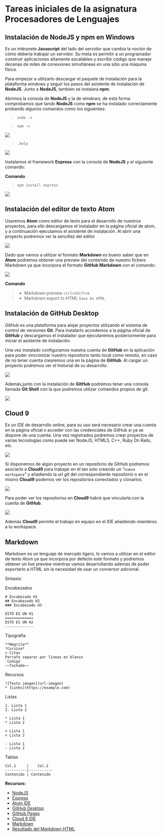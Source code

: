 Tareas iniciales de la asignatura Procesadores de Lenguajes
==========================================================

## Instalación de NodeJS y npm en Windows

Es un intérprete **Javascript** del lado del servidor que cambia la noción de cómo debería trabajar un servidor. Su meta es permitir a un programador construir aplicaciones altamente escalables y escribir código que maneje decenas de miles de conexiones simultáneas en una sólo una máquina física.

Para empezar a utilizarlo descargar el paquete de instalación para la plataforma windows y seguir los pasos del asistente de instalación de **NodeJS**. Junto a **NodeJS**, tambien se instalará **npm**.


Abrimos la consola de **NodeJS** y la de windows, de esta forma comprobamos que tando **NodeJS** como **npm** se ha instalado correctamente probando algunos comandos como los siguientes:

> `node -v`

> `npm -v`

![](images/node_npm.png)

> `.help`

![](images/node_help.png)

Instalamos el framework **Express** con la consola de **NodeJS** y el siguiente comando:

**Comando**

> `npm install express`

![](images/express.png)

## Instalación del editor de texto Atom

Usaremos **Atom** como editor de texto para el desarrollo de nuestros proyectos, para ello descargamos el instalador en la página oficial de atom, y a continuación ejecutamos el asistente de instalación. Al abrir una proyecto podremos ver la sencillez del editor

![](images/atom.png)

Dado que vamos a utilizar el formato **Markdown** es bueno saber que en **Atom** podremos obtener una preview del contenido de nuestro fichero Markdown ya que incorpora el formato **GitHub Markdown** con el comando:

![](images/preview_atom.png)

**Comando**

> * Markdown preview `ctrl+shift+m`
> * Markdown export to HTML `Save As HTML`



## Instalación de GitHub Desktop

GitHub es una plataforma para alojar proyectos utilizando el sistema de control de versiones **Git**. Para instalarlo accedemos a la página oficial de **GitHub** y descargamos el instalador que ejecutaremos posteriormente para iniciar el asistente de instalación.


Una vez instalado configuramos nuestra cuenta de **GitHub** en la aplicación para poder sincronizar nuestro repositorio tanto local como remoto, en caso de no tener cuenta crearemos una en la página de **GitHub**. Al cargar un proyecto podremos ver el historial de su desarrollo.

![](images/github.png)

Además,junto con la instalación de **GitHub** podremos tener una consola llamada **Git Shell** con la que podremos utilizar comandos propios de git.

![](images/git_shell.png)

## Cloud 9

Es un IDE de desarrollo online, para su uso será necesario crear una cuenta en la página oficial o acceder con las credenciales de GitHub si ya se dispone de una cuenta. Una vez registrados podremos crear proyectos de varias tecnologías como puede ser NodeJS, HTML5, C++, Ruby On Rails, etc.

![](images/c9.png)

Si disponemos de algún proyecto en un repositorio de GitHub podremos asociarlo a **Cloud9** para trabajar en él tan solo creando un “`nuevo workspace`” y añadiendo la url *git* del correspondiente repositorio o en el mismo **Cloud9** podemos ver los repositorios conectados y clonarlos.

![](images/c9_clone.png)

Para poder ver los repositorios en **Cloud9** habrá que vincularla con la cuenta de **GitHub**.

![](images/cloud9.png)

Además **Cloud9** permite el trabajo en equipo en el IDE añadiendo miembros a tu workspace.

## Markdown

Markdown es un lenguaje de marcado ligero, lo vamos a utilizar en el editor de texto Atom ya que incorpora por defecto este formato y podremos obtener un live preview mientras vamos desarrollando además de poder exportarlo a HTML sin la necesidad de usar un conversor adicional.

Sintaxis:


Encabezados
```
# Encabezado H1
## Encabezado H2
### Encabezado H3

ESTO ES UN H1
=============
ESTO ES UN H2
-------------
```

Tipografía
```
**Negrita**
*Cursiva*
> Citas
Parrafo separar por lineas en blanco
`Codigo`
~~Tachado~~
```
Recursos
```
![Texto imagen](url-imagen)
* [Links](https://example.com)
```

Listas
```
1. Lista 1
2. Lista 2

* Lista 1
* Lista 2

+ Lista 1
+ Lista 2

- Lista 1
- Lista 2
```

Tablas
```
Col.1     |    Col.2
----------|-----------
Contenido | Contenido
```

**Recursos:**

* [NodeJS](https://nodejs.org)
* [Express](http://expressjs.com)
* [Atom IDE](https://atom.io)
* [GitHub Desktop](https://desktop.github.com)
* [GitHub Pages](https://pages.github.com/)
* [Cloud 9 IDE](https://c9.io)
* [Markdown](http://daringfireball.net/projects/markdown/)
* [Resultado del Markdown HTML](http://alu0100536652.github.io/Tutorial-STW/)
